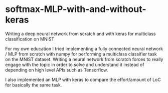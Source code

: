 # softmax-MLP-with-and-without-keras
Writing a deep neural network from scratch and with keras for multiclass classification on MNIST

For my own education I tried implementing a fully connected neural network / MLP from scratch with numpy for performing a multiclass classifier task on the MNIST dataset. Writing a neural network from scratch forces to really engage with the topic in order to solve and understand it instead of depending on high level APIs such as Tensorflow.

I also implemented an MLP with keras to compare the effort/amount of LoC for basically the same task.
